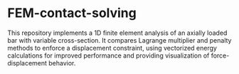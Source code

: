 # FEM-contact-solving
This repository implements a 1D finite element analysis of an axially loaded bar with variable cross-section. It compares Lagrange multiplier and penalty methods to enforce a displacement constraint, using vectorized energy calculations for improved performance and providing visualization of force-displacement behavior.

